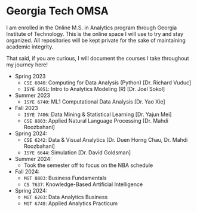 # Georgia Tech OMSA

I am enrolled in the Online M.S. in Analytics program through Georgia Institute of Technology. This is the online space I will use to try and stay organized. All repositories will be kept private for the sake of maintaining academic integrity.

That said, if you are curious, I will document the courses I take throughout my journey here!

- Spring 2023
  - `CSE 6040`: Computing for Data Analysis (Python) [Dr. Richard Vuduc]
  - `ISYE 6051`: Intro to Analytics Modeling (R) [Dr. Joel Sokol]
- Summer 2023
  - `ISYE 6740`: ML1 Computational Data Analysis [Dr. Yao Xie]
- Fall 2023
  - `ISYE 7406`: Data Mining & Statistical Learning [Dr. Yajun Mei]
  - `CSE 8803`: Applied Natural Language Processing [Dr. Mahdi Roozbahani]
- Spring 2024:
  - `CSE 6242`: Data & Visual Analytics [Dr. Duen Horng Chau, Dr. Mahdi Roozbahani]
  - `ISYE 6644`: Simulation [Dr. David Goldsman]
- Summer 2024:
  - Took the semester off to focus on the NBA schedule
- Fall 2024:
  - `MGT 8803`: Business Fundamentals
  - `CS 7637`: Knowledge-Based Artificial Intelligence
- Spring 2024:
  - `MGT 6203`: Data Analytics Business
  - `MGT 6748`: Applied Analytics Practicum
